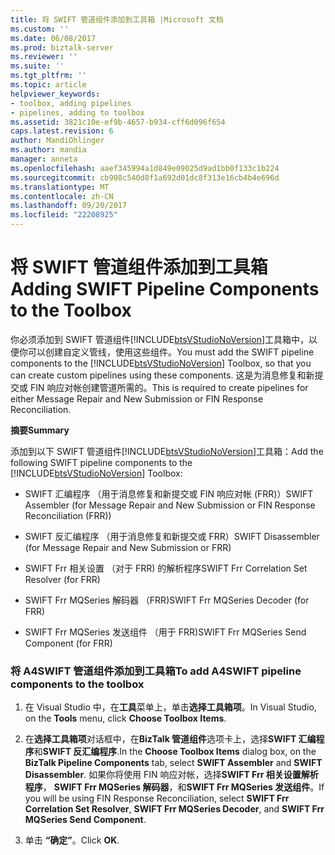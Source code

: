 ```yaml
---
title: 将 SWIFT 管道组件添加到工具箱 |Microsoft 文档
ms.custom: ''
ms.date: 06/08/2017
ms.prod: biztalk-server
ms.reviewer: ''
ms.suite: ''
ms.tgt_pltfrm: ''
ms.topic: article
helpviewer_keywords:
- toolbox, adding pipelines
- pipelines, adding to toolbox
ms.assetid: 3821c10e-ef9b-4657-b934-cff6d096f654
caps.latest.revision: 6
author: MandiOhlinger
ms.author: mandia
manager: anneta
ms.openlocfilehash: aaef345994a1d849e09025d9ad1bb0f133c1b224
ms.sourcegitcommit: cb908c540d8f1a692d01dc8f313e16cb4b4e696d
ms.translationtype: MT
ms.contentlocale: zh-CN
ms.lasthandoff: 09/20/2017
ms.locfileid: "22208925"
---
```

# <a name="adding-swift-pipeline-components-to-the-toolbox"></a><span data-ttu-id="8381b-102">将 SWIFT 管道组件添加到工具箱</span><span class="sxs-lookup"><span data-stu-id="8381b-102">Adding SWIFT Pipeline Components to the Toolbox</span></span>
<span data-ttu-id="8381b-103">你必须添加到 SWIFT 管道组件[!INCLUDE[btsVStudioNoVersion](../../includes/btsvstudionoversion-md.md)]工具箱中，以便你可以创建自定义管线，使用这些组件。</span><span class="sxs-lookup"><span data-stu-id="8381b-103">You must add the SWIFT pipeline components to the [!INCLUDE[btsVStudioNoVersion](../../includes/btsvstudionoversion-md.md)] Toolbox, so that you can create custom pipelines using these components.</span></span> <span data-ttu-id="8381b-104">这是为消息修复和新提交或 FIN 响应对帐创建管道所需的。</span><span class="sxs-lookup"><span data-stu-id="8381b-104">This is required to create pipelines for either Message Repair and New Submission or FIN Response Reconciliation.</span></span>  
  
 <span data-ttu-id="8381b-105">**摘要**</span><span class="sxs-lookup"><span data-stu-id="8381b-105">**Summary**</span></span>  
  
 <span data-ttu-id="8381b-106">添加到以下 SWIFT 管道组件[!INCLUDE[btsVStudioNoVersion](../../includes/btsvstudionoversion-md.md)]工具箱：</span><span class="sxs-lookup"><span data-stu-id="8381b-106">Add the following SWIFT pipeline components to the [!INCLUDE[btsVStudioNoVersion](../../includes/btsvstudionoversion-md.md)] Toolbox:</span></span>  
  
-   <span data-ttu-id="8381b-107">SWIFT 汇编程序 （用于消息修复和新提交或 FIN 响应对帐 (FRR)）</span><span class="sxs-lookup"><span data-stu-id="8381b-107">SWIFT Assembler (for Message Repair and New Submission or FIN Response Reconciliation (FRR))</span></span>  
  
-   <span data-ttu-id="8381b-108">SWIFT 反汇编程序 （用于消息修复和新提交或 FRR）</span><span class="sxs-lookup"><span data-stu-id="8381b-108">SWIFT Disassembler (for Message Repair and New Submission or FRR)</span></span>  
  
-   <span data-ttu-id="8381b-109">SWIFT Frr 相关设置 （对于 FRR) 的解析程序</span><span class="sxs-lookup"><span data-stu-id="8381b-109">SWIFT Frr Correlation Set Resolver (for FRR)</span></span>  
  
-   <span data-ttu-id="8381b-110">SWIFT Frr MQSeries 解码器 （FRR)</span><span class="sxs-lookup"><span data-stu-id="8381b-110">SWIFT Frr MQSeries Decoder (for FRR)</span></span>  
  
-   <span data-ttu-id="8381b-111">SWIFT Frr MQSeries 发送组件 （用于 FRR)</span><span class="sxs-lookup"><span data-stu-id="8381b-111">SWIFT Frr MQSeries Send Component (for FRR)</span></span>  
  
### <a name="to-add-a4swift-pipeline-components-to-the-toolbox"></a><span data-ttu-id="8381b-112">将 A4SWIFT 管道组件添加到工具箱</span><span class="sxs-lookup"><span data-stu-id="8381b-112">To add A4SWIFT pipeline components to the toolbox</span></span>  
  
1.  <span data-ttu-id="8381b-113">在 Visual Studio 中，在**工具**菜单上，单击**选择工具箱项**。</span><span class="sxs-lookup"><span data-stu-id="8381b-113">In Visual Studio, on the **Tools** menu, click **Choose Toolbox Items**.</span></span>  
  
2.  <span data-ttu-id="8381b-114">在**选择工具箱项**对话框中，在**BizTalk 管道组件**选项卡上，选择**SWIFT 汇编程序**和**SWIFT 反汇编程序**.</span><span class="sxs-lookup"><span data-stu-id="8381b-114">In the **Choose Toolbox Items** dialog box, on the **BizTalk Pipeline Components** tab, select **SWIFT Assembler** and **SWIFT Disassembler**.</span></span> <span data-ttu-id="8381b-115">如果你将使用 FIN 响应对帐，选择**SWIFT Frr 相关设置解析程序**， **SWIFT Frr MQSeries 解码器**，和**SWIFT Frr MQSeries 发送组件**。</span><span class="sxs-lookup"><span data-stu-id="8381b-115">If you will be using FIN Response Reconciliation, select **SWIFT Frr Correlation Set Resolver**, **SWIFT Frr MQSeries Decoder**, and **SWIFT Frr MQSeries Send Component**.</span></span>  
  
3.  <span data-ttu-id="8381b-116">单击 **“确定”**。</span><span class="sxs-lookup"><span data-stu-id="8381b-116">Click **OK**.</span></span>
